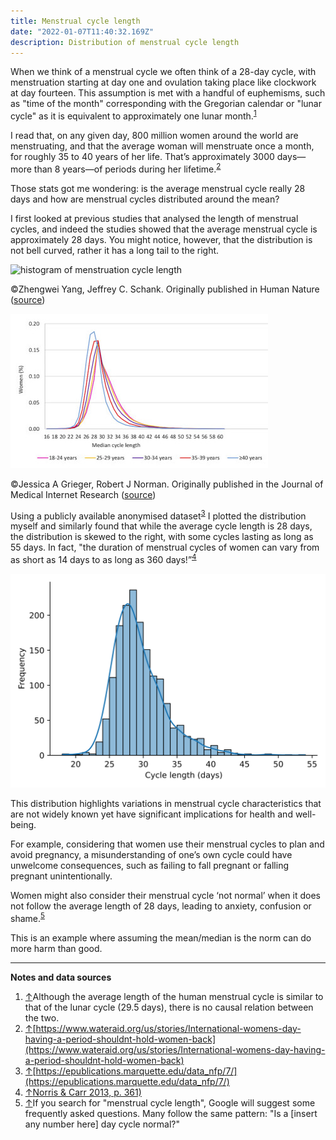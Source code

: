 ```yaml
---
title: Menstrual cycle length
date: "2022-01-07T11:40:32.169Z"
description: Distribution of menstrual cycle length
---
```


<a name="cite-ref-1"></a>
When we think of a menstrual cycle we often think of a 28-day cycle, with menstruation starting at day one and ovulation taking place like clockwork at day fourteen. This assumption is met with a handful of euphemisms, such as "time of the month" corresponding with the Gregorian calendar or "lunar cycle" as it is equivalent to approximately one lunar month.<sup>[1](#notes)</sup>

<a name="cite-ref-2"></a>
I read that, on any given day, 800 million women around the world are menstruating, and that the average woman will menstruate once a month, for roughly 35 to 40 years of her life. That’s approximately 3000 days—more than 8 years—of periods during her lifetime.<sup>[2](#notes)</sup>

Those stats got me wondering: is the average menstrual cycle really 28 days and how are menstrual cycles distributed around the mean?

I first looked at previous studies that analysed the length of menstrual cycles, and indeed the studies showed that the average menstrual cycle is approximately 28 days. You might notice, however, that the distribution is not bell curved, rather it has a long tail to the right.

  

![histogram of menstruation cycle length](https://d3i71xaburhd42.cloudfront.net/882fe2679be7059f12c6497a0bbf380b929b04be/4-Figure1-1.png)

©Zhengwei Yang, Jeffrey C. Schank. Originally published in Human Nature ([source](https://www.semanticscholar.org/paper/Women-do-not-synchronize-their-menstrual-cycles-Yang-Schank/882fe2679be7059f12c6497a0bbf380b929b04be))

![density plots of menstruation cycle lengths](./menstruation_densityplots_age_cat.jpeg)

©Jessica A Grieger, Robert J Norman. Originally published in the Journal of Medical Internet Research ([source](https://europepmc.org/article/pmc/pmc7381001))

<a name="cite-ref-3"></a>
<a name="cite-ref-4"></a>
Using a publicly available anonymised dataset<sup>[3](#notes)</sup> I plotted the distribution myself and similarly found that while the average cycle length is 28 days, the distribution is skewed to the right, with some cycles lasting as long as 55 days. In fact, "the duration of menstrual cycles of women can vary from as short as 14 days to as long as 360 days!”<sup>[4](#notes)</sup>

![distribution of menstrual cycle length](./menstrual_cycle_length_distribution.webp)

This distribution highlights variations in menstrual cycle characteristics that are not widely known yet have significant implications for health and well-being.

For example, considering that women use their menstrual cycles to plan and avoid pregnancy, a misunderstanding of one’s own cycle could have unwelcome consequences, such as failing to fall pregnant or falling pregnant unintentionally.

<a name="cite-ref-5"></a>
Women might also consider their menstrual cycle ‘not normal’ when it does not follow the average length of 28 days, leading to anxiety, confusion or shame.<sup>[5](#notes)</sup>

This is an example where assuming the mean/median is the norm can do more harm than good.

  

* * *
<a name="notes"></a>
**Notes and data sources**

1.  [↑](#cite-ref-1 "Jump up")Although the average length of the human menstrual cycle is similar to that of the lunar cycle (29.5 days), there is no causal relation between the two.
2.  [↑](#cite-ref-2 "Jump up")[https://www.wateraid.org/us/stories/International-womens-day-having-a-period-shouldnt-hold-women-back](https://www.wateraid.org/us/stories/International-womens-day-having-a-period-shouldnt-hold-women-back)
3.  [↑](#cite-ref-3 "Jump up")[https://epublications.marquette.edu/data_nfp/7/](https://epublications.marquette.edu/data_nfp/7/)
4.  [↑](#cite-ref-4 "Jump up")[Norris & Carr 2013, p. 361)](https://books.google.com/books?id=F_NaW1ZcSSAC&pg=PA361)
5.  [↑](#cite-ref-5 "Jump up")If you search for "menstrual cycle length", Google will suggest some frequently asked questions. Many follow the same pattern: "Is a \[insert any number here\] day cycle normal?"